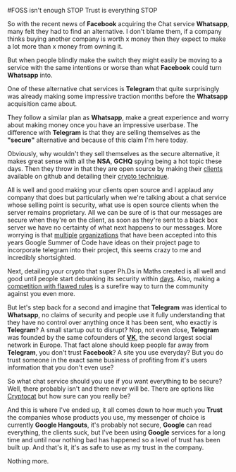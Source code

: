 #FOSS isn't enough STOP Trust is everything STOP

So with the recent news of **Facebook** acquiring the Chat service **Whatsapp**, many felt they had to find an alternative. I don't blame them, if a company thinks buying another company is worth x money then they expect to make a lot more than x money from owning it.

But when people blindly make the switch they might easily be moving to a service with the same intentions or worse than what **Facebook** could turn **Whatsapp** into.

One of these alternative chat services is **Telegram** that quite surprisingly was already making some impressive traction months before the **Whatsapp** acquisition came about.

They follow a similar plan as **Whatsapp**, make a great experience and worry about making money once you have an impressive userbase. The difference with **Telegram** is that they are selling themselves as the **"secure"** alternative and because of this claim I'm here today.

Obviously, why wouldn't they sell themselves as the secure alternative, it makes great sense with all the **NSA**, **GCHQ** spying being a hot topic these days. Then they throw in that they are open source by making their [clients]("https://github.com/DrKLO/Telegram") available on github and detailing their [crypto technique]("https://core.telegram.org/mtproto").

All is well and good making your clients open source and I applaud any company that does but particularly when we're talking about a chat service whose selling point is security, what use is open source clients when the server remains proprietary. All we can be sure of is that our messages are secure when they're on the client, as soon as they're sent to a black box server we have no certainty of what next happens to our messages. More worrying is that [multiple]("http://community.kde.org/GSoC/2014/Ideas#Project:_Telegram_Network_Support") [organizations]("http://wiki.apertium.org/wiki/Ideas_for_Google_Summer_of_Code") that have been accepted into this years Google Summer of Code have ideas on their project page to incorporate telegram into their project, this seems crazy to me and incredibly shortsighted.

Next, detailing your crypto that super Ph.Ds in Maths created is all well and good until people start debunking its security within [days]("http://unhandledexpression.com/2013/12/17/telegram-stand-back-we-know-maths/"). Also, making a [competition with flawed rules]("http://thoughtcrime.org/blog/telegram-crypto-challenge/")  is a surefire way to turn the community against you even more.

But let's step back for a second and imagine that **Telegram** was identical to **Whatsapp**, no claims of security and people use it fully understanding that they have no control over anything once it has been sent, who exactly is **Telegram**? A small startup out to disrupt? Nop, not even close, **Telegram** was founded by the same cofounders of **[VK]("http://en.wikipedia.org/wiki/VK_(social_network)")**, the second largest social network in Europe. That fact alone should keep people far away from **Telegram**, you don't trust **Facebook**? A site you use everyday? But you do trust someone in the exact same business of profiting from it's users information that you don't even use?

So what chat service should you use if you want everything to be secure? Well, there probably isn't and there never will be. There are options like [Cryptocat]("https://crypto.cat") but how sure can you really be?

And this is where I've ended up, it all comes down to how much you **Trust** the companies whose products you use, my messenger of choice is currently **Google Hangouts**, it's probably not secure, **Google** can read everything, the clients suck, but I've been using **Google** services for a long time and until now nothing bad has happened so a level of trust has been built up. And that's it, it's as safe to use as my trust in the company.

Nothing more.

